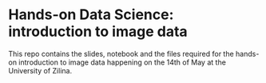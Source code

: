 # Hands-on Data Science: introduction to image data

This repo contains the slides, notebook and the files required for the hands-on introduction to image data happening on the 14th of May at the University of Zilina.
